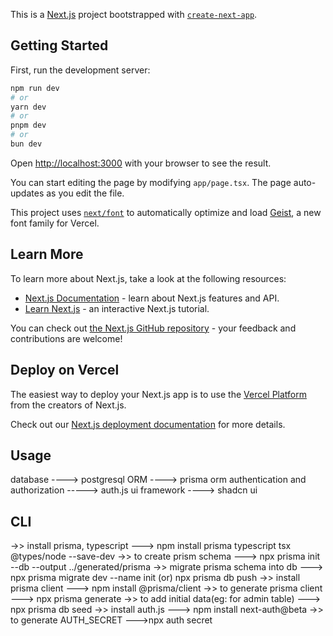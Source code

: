 This is a [Next.js](https://nextjs.org) project bootstrapped with [`create-next-app`](https://nextjs.org/docs/app/api-reference/cli/create-next-app).

## Getting Started

First, run the development server:

```bash
npm run dev
# or
yarn dev
# or
pnpm dev
# or
bun dev
```

Open [http://localhost:3000](http://localhost:3000) with your browser to see the result.

You can start editing the page by modifying `app/page.tsx`. The page auto-updates as you edit the file.

This project uses [`next/font`](https://nextjs.org/docs/app/building-your-application/optimizing/fonts) to automatically optimize and load [Geist](https://vercel.com/font), a new font family for Vercel.

## Learn More

To learn more about Next.js, take a look at the following resources:

- [Next.js Documentation](https://nextjs.org/docs) - learn about Next.js features and API.
- [Learn Next.js](https://nextjs.org/learn) - an interactive Next.js tutorial.

You can check out [the Next.js GitHub repository](https://github.com/vercel/next.js) - your feedback and contributions are welcome!

## Deploy on Vercel

The easiest way to deploy your Next.js app is to use the [Vercel Platform](https://vercel.com/new?utm_medium=default-template&filter=next.js&utm_source=create-next-app&utm_campaign=create-next-app-readme) from the creators of Next.js.

Check out our [Next.js deployment documentation](https://nextjs.org/docs/app/building-your-application/deploying) for more details.

## Usage

database ----> postgresql
ORM ----> prisma orm
authentication and authorization -----> auth.js
ui framework ----> shadcn ui

## CLI
->> install prisma, typescript ---> npm install prisma typescript tsx @types/node --save-dev
->> to create prism schema ---> npx prisma init --db --output ../generated/prisma
->> migrate prisma schema into db ---> npx prisma migrate dev --name init (or) npx prisma db push
->> install prisma client ---> npm install @prisma/client
->> to generate prisma client ---> npx prisma generate
->> to add initial data(eg: for admin table) ---> npx prisma db seed
->> install auth.js ---> npm install next-auth@beta
->> to generate AUTH_SECRET --->npx auth secret
